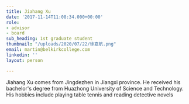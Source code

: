 ```yaml
---
title: Jiahang Xu
date: '2017-11-14T11:08:34.000+00:00'
role:
- advisor
- board
sub_heading: 1st graduate student
thumbnail: "/uploads/2020/07/22/徐嘉航.png"
email: martin@belkirkcollege.com
linkedin: ''
layout: person

---
```

Jiahang Xu comes from Jingdezhen in Jiangxi province. He received his bachelor's degree from Huazhong University of Science and Technology. His hobbies include playing table tennis and reading detective novels